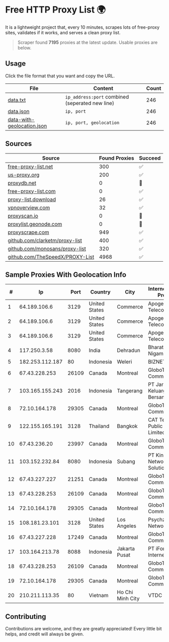 
# Free HTTP Proxy List 🌍

It is a lightweight project that, every 10 minutes, scrapes lots of free-proxy sites, validates if it works, and serves a clean proxy list.


> Scraper found **7195** proxies at the latest update. Usable proxies are below.

## Usage

Click the file format that you want and copy the URL.


|File|Content|Count|
|----|-------|-----|
|[data.txt](https://raw.githubusercontent.com/themiralay/Proxy-List-World/master/data.txt)|`ip_address:port` combined (seperated new line)|246|
|[data.json](https://raw.githubusercontent.com/themiralay/Proxy-List-World/master/data.json)|`ip, port`|246|
|[data-with-geolocation.json](https://raw.githubusercontent.com/themiralay/Proxy-List-World/master/data-with-geolocation.json)|`ip, port, geolocation`|246|

## Sources

|Source|Found Proxies|Succeed|
|------|-------------|-------|
|[free-proxy-list.net](https://free-proxy-list.net)|300|✅|
|[us-proxy.org](https://www.us-proxy.org)|200|✅|
|[proxydb.net](http://proxydb.net)|0|🚫|
|[free-proxy-list.com](https://free-proxy-list.com/?page=&port=&type%5B%5D=http&type%5B%5D=https&up_time=0&search=Search)|0|✅|
|[proxy-list.download](https://www.proxy-list.download/HTTP)|26|✅|
|[vpnoverview.com](https://vpnoverview.com/privacy/anonymous-browsing/free-proxy-servers)|32|✅|
|[proxyscan.io](https://www.proxyscan.io)|0|🚫|
|[proxylist.geonode.com](https://proxylist.geonode.com/api/proxy-list?limit=300&page=1&sort_by=lastChecked&sort_type=desc&protocols=http,https)|0|🚫|
|[proxyscrape.com](https://api.proxyscrape.com/v2/?request=displayproxies&protocol=http&timeout=10000&country=all&ssl=all&anonymity=all)|949|✅|
|[github.com/clarketm/proxy-list](https://raw.githubusercontent.com/clarketm/proxy-list/master/proxy-list-raw.txt)|400|✅|
|[github.com/monosans/proxy-list](https://raw.githubusercontent.com/monosans/proxy-list/main/proxies/http.txt)|320|✅|
|[github.com/TheSpeedX/PROXY-List](https://raw.githubusercontent.com/TheSpeedX/PROXY-List/master/http.txt)|4968|✅|


## Sample Proxies With Geolocation Info

|#|Ip|Port|Country|City|Internet Service Provider|
|-|--|----|-------|----|-------------------------|
|1|64.189.106.6|3129|United States|Commerce|Apogee Telecom Inc.|
|2|64.189.106.6|3129|United States|Commerce|Apogee Telecom Inc.|
|3|64.189.106.6|3129|United States|Commerce|Apogee Telecom Inc.|
|4|117.250.3.58|8080|India|Dehradun|Bharat Sanchar Nigam Ltd|
|5|182.253.112.187|80|Indonesia|Weleri|BIZNET|
|6|67.43.228.253|26109|Canada|Montreal|GloboTech Communications|
|7|103.165.155.243|2016|Indonesia|Tangerang|PT Jaringan Keluarga Bersama|
|8|72.10.164.178|29305|Canada|Montreal|GloboTech Communications|
|9|122.155.165.191|3128|Thailand|Bangkok|CAT Telecom Public Company Limited|
|10|67.43.236.20|23997|Canada|Montreal|GloboTech Communications|
|11|103.152.232.84|8080|Indonesia|Subang|PT Kingpolah Network Solutions|
|12|67.43.227.227|21251|Canada|Montreal|GloboTech Communications|
|13|67.43.228.253|26109|Canada|Montreal|GloboTech Communications|
|14|72.10.164.178|29305|Canada|Montreal|GloboTech Communications|
|15|108.181.23.101|3128|United States|Los Angeles|Psychz Networks|
|16|67.43.227.228|17249|Canada|Montreal|GloboTech Communications|
|17|103.164.213.78|8088|Indonesia|Jakarta Pusat|PT iForte Global Internet|
|18|67.43.228.253|26109|Canada|Montreal|GloboTech Communications|
|19|72.10.164.178|29305|Canada|Montreal|GloboTech Communications|
|20|210.211.113.35|80|Vietnam|Ho Chi Minh City|VTDC|



## Contributing

Contributions are welcome, and they are greatly appreciated! Every
little bit helps, and credit will always be given.


